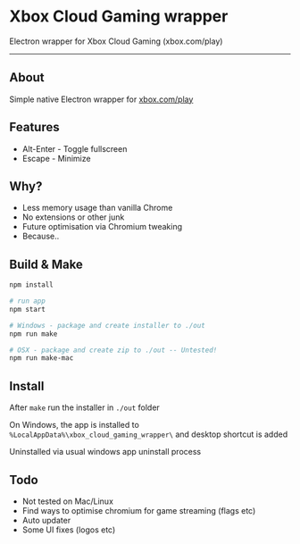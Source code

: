 # Xbox Cloud Gaming wrapper
Electron wrapper for Xbox Cloud Gaming (xbox.com/play)

----

## About

Simple native Electron wrapper for [xbox.com/play](xbox.com/play)

## Features

* Alt-Enter - Toggle fullscreen
* Escape - Minimize

## Why?

* Less memory usage than vanilla Chrome
* No extensions or other junk
* Future optimisation via Chromium tweaking
* Because..

## Build & Make

```sh
npm install

# run app
npm start

# Windows - package and create installer to ./out
npm run make

# OSX - package and create zip to ./out -- Untested!
npm run make-mac
```

## Install

After ``make`` run the installer in ``./out`` folder

On Windows, the app is installed to ``%LocalAppData%\xbox_cloud_gaming_wrapper\`` and desktop shortcut is added

Uninstalled via usual windows app uninstall process

## Todo

* Not tested on Mac/Linux
* Find ways to optimise chromium for game streaming (flags etc)
* Auto updater
* Some UI fixes (logos etc)

